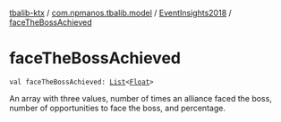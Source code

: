 [tbalib-ktx](../../index.md) / [com.npmanos.tbalib.model](../index.md) / [EventInsights2018](index.md) / [faceTheBossAchieved](./face-the-boss-achieved.md)

# faceTheBossAchieved

`val faceTheBossAchieved: `[`List`](https://kotlinlang.org/api/latest/jvm/stdlib/kotlin.collections/-list/index.html)`<`[`Float`](https://kotlinlang.org/api/latest/jvm/stdlib/kotlin/-float/index.html)`>`

An array with three values, number of times an alliance faced the boss, number of opportunities to face the boss, and percentage.

